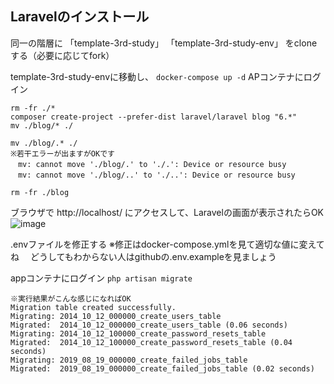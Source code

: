 ## Laravelのインストール

同一の階層に
 「template-3rd-study」
 「template-3rd-study-env」
をcloneする（必要に応じてfork）

template-3rd-study-envに移動し、
```docker-compose up -d```
APコンテナにログイン
```
rm -fr ./*
composer create-project --prefer-dist laravel/laravel blog "6.*"
mv ./blog/* ./

mv ./blog/.* ./
※若干エラーが出ますがOKです
　mv: cannot move './blog/.' to './.': Device or resource busy
　mv: cannot move './blog/..' to './..': Device or resource busy

rm -fr ./blog
```
ブラウザで
http://localhost/
にアクセスして、Laravelの画面が表示されたらOK
![image](https://user-images.githubusercontent.com/62699348/111896670-a08baf80-8a5e-11eb-8ff5-75f749928172.png)


.envファイルを修正する
※修正はdocker-compose.ymlを見て適切な値に変えてね
　どうしてもわからない人はgithubの.env.exampleを見ましょう

appコンテナにログイン
```php artisan migrate```

```
※実行結果がこんな感じになればOK
Migration table created successfully.
Migrating: 2014_10_12_000000_create_users_table
Migrated:  2014_10_12_000000_create_users_table (0.06 seconds)
Migrating: 2014_10_12_100000_create_password_resets_table
Migrated:  2014_10_12_100000_create_password_resets_table (0.04 seconds)
Migrating: 2019_08_19_000000_create_failed_jobs_table
Migrated:  2019_08_19_000000_create_failed_jobs_table (0.02 seconds)
```
